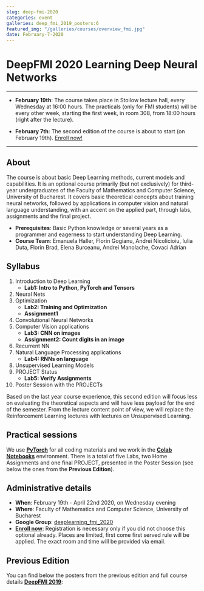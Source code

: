 ```yaml
---
slug: deep-fmi-2020
categories: event
galleries: deep_fmi_2019_posters:6
featured_img: "/galleries/courses/overview_fmi.jpg"
date: February-7-2020
---
```


# DeepFMI 2020 <span>Learning Deep Neural Networks</span>

---

- **February 19th**: The course takes place in Stoilow lecture hall, every
Wednesday at 16:00 hours. The practicals (only for FMI students) will be
every other week, starting the first week, in room 308, from 18:00 hours
(right after the lecture).

- **February 7th**: The second edition of the course is
about to start (on February 19th). [Enroll
now!](https://forms.gle/pFSUmhcpJktkuWuMA)

---

## About

The course is about basic Deep Learning methods, current models and
capabilities. It is an optional course primarily (but not exclusively) for
third-year undergraduates of the Faculty of Mathematics and Computer Science,
University of Bucharest. It covers basic theoretical concepts about training
neural networks, followed by applications in computer vision and natural
language understanding, with an accent on the applied part, through labs,
assignments and the final project.

- **Prerequisites**: Basic Python knowledge or several years as a programmer and
eagerness to start understanding Deep Learning.
- **Course Team**: Emanuela Haller, Florin Gogianu, Andrei Nicolicioiu, Iulia Duta, Florin Brad, Elena Burceanu, Andrei Manolache, Covaci Adrian

## Syllabus

1. Introduction to Deep Learning
   - **Lab1: Intro to Python, PyTorch and Tensors**
2. Neural Nets
3. Optimization
   - **Lab2: Training and Optimization**
   - **Assignment1**
4. Convolutional Neural Networks
5. Computer Vision applications
   - **Lab3: CNN on images**
   - **Assignment2: Count digits in an image**
6. Recurrent NN
7. Natural Language Processing applications
   - **Lab4: RNNs on language**
8. Unsupervised Learning Models
9. PROJECT Status
   - **Lab5: Verify Assignments**
10. Poster Session with the PROJECTs

Based on the last year course experience, this second edition will focus less
on evaluating the theoretical aspects and will have less payload for the end
of the semester. From the lecture content point of view, we will
replace the Reinforcement Learning lectures with lectures on Unsupervised
Learning.

## Practical sessions

We use [**PyTorch**](https://pytorch.org/) for all coding materials and we work in the
[**Colab Notebooks**](https://colab.research.google.com) environment. There is a total of five Labs, two Home Assignments and one final PROJECT, presented in the Poster Session (see below the ones from the **Previous Edition**).

## Administrative details

- **When**: February 19th - April 22nd 2020, on Wednesday evening
- **Where**: Faculty of Mathematics and Computer Science, University of Bucharest
- **Google Group**: [deeplearning_fmi_2020](https://groups.google.com/d/forum/deeplearning_fmi_2020)
- [**Enroll now**](https://forms.gle/pFSUmhcpJktkuWuMA): Registration is necessary only if you did not choose this optional already. Places are limited, first come first served rule will be applied. The exact room and time will be provided via email.
<!-- - [**Course Materials**](https://drive.google.com/drive/folders/1uhIeJkTpeK7Q44nG3LJmjUsbWL3zXpsm) -->

## Previous Edition

You can find below the posters from the previous edition and full course
details [**DeepFMI 2019**](/teaching/deep-fmi-2019):
